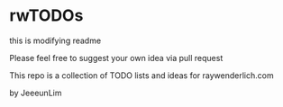 # rwTODOs
this is modifying readme

Please feel free to suggest your own idea via pull request

This repo is a collection of TODO lists and ideas for raywenderlich.com

by JeeeunLim
